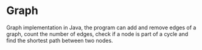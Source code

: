 # Graph
Graph implementation in Java, the program can add and remove edges of a graph, count the number of edges, check if a node is part of a cycle and find the shortest path between two nodes.

